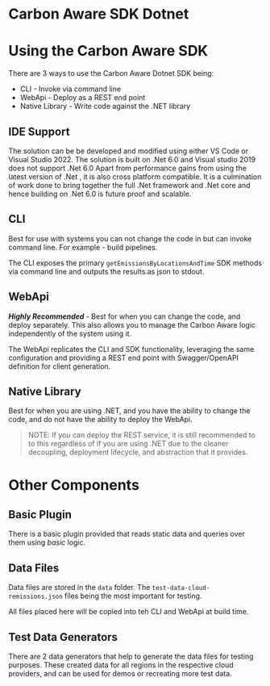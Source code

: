 # Carbon Aware SDK Dotnet

# Using the Carbon Aware SDK
There are 3 ways to use the Carbon Aware Dotnet SDK being:
* CLI - Invoke via command line
* WebApi - Deploy as a REST end point
* Native Library - Write code against the .NET library

## IDE Support
The solution can be be developed and modified using either VS Code or Visual Studio 2022. The solution is built on .Net 6.0  and  Visual studio 2019 does not support .Net 6.0
Apart from performance gains from using the latest version of .Net , it is also cross platform compatible. It is a culmination of work done to bring together the full .Net framework and .Net core and hence building on .Net 6.0 is future proof and scalable.

## CLI
Best for use with systems you can not change the code in but can invoke command line.  For example - build pipelines.

The CLI exposes the primary `getEmissionsByLocationsAndTime` SDK methods via command line and outputs the results as json to stdout.  

## WebApi
***Highly Recommended*** - Best for when you can change the code, and deploy separately.  This also allows you to manage the Carbon Aware logic independently of the system using it.

The WebApi replicates the CLI and SDK functionality, leveraging the same configuration and providing a REST end point with Swagger/OpenAPI definition for client generation.

## Native Library
Best for when you are using .NET, and you have the ability to change the code, and do not have the ability to deploy the WebApi.  

> NOTE: If you can deploy the REST service, it is still recommended to to this regardless of if you are using .NET due to the cleaner decoupling, deployment lifecycle, and abstraction that it provides.

# Other Components

## Basic Plugin
There is a basic plugin provided that reads static data and queries over them using _basic_ logic.  

## Data Files
Data files are stored in the `data` folder.  The `test-data-cloud-remissions.json` files being the most important for testing.

All files placed here will be copied into teh CLI and WebApi at build time.
## Test Data Generators
There are 2 data generators that help to generate the data files for testing purposes. These created data for all regions in the respective cloud providers, and can be used for demos or recreating more test data.
